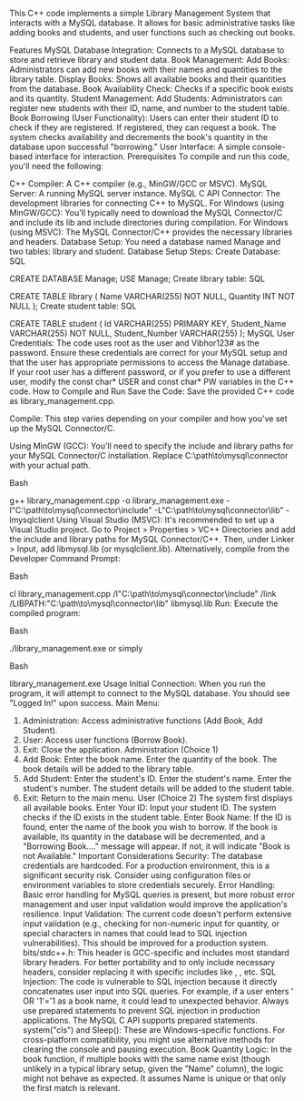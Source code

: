 This C++ code implements a simple Library Management System that interacts with a MySQL database. It allows for basic administrative tasks like adding books and students, and user functions such as checking out books.

Features
MySQL Database Integration: Connects to a MySQL database to store and retrieve library and student data.
Book Management:
Add Books: Administrators can add new books with their names and quantities to the library table.
Display Books: Shows all available books and their quantities from the database.
Book Availability Check: Checks if a specific book exists and its quantity.
Student Management:
Add Students: Administrators can register new students with their ID, name, and number to the student table.
Book Borrowing (User Functionality):
Users can enter their student ID to check if they are registered.
If registered, they can request a book. The system checks availability and decrements the book's quantity in the database upon successful "borrowing."
User Interface: A simple console-based interface for interaction.
Prerequisites
To compile and run this code, you'll need the following:

C++ Compiler: A C++ compiler (e.g., MinGW/GCC or MSVC).
MySQL Server: A running MySQL server instance.
MySQL C API Connector: The development libraries for connecting C++ to MySQL.
For Windows (using MinGW/GCC): You'll typically need to download the MySQL Connector/C and include its lib and include directories during compilation.
For Windows (using MSVC): The MySQL Connector/C++ provides the necessary libraries and headers.
Database Setup: You need a database named Manage and two tables: library and student.
Database Setup Steps:
Create Database:
SQL

CREATE DATABASE Manage;
USE Manage;
Create library table:
SQL

CREATE TABLE library (
    Name VARCHAR(255) NOT NULL,
    Quantity INT NOT NULL
);
Create student table:
SQL

CREATE TABLE student (
    Id VARCHAR(255) PRIMARY KEY,
    Student_Name VARCHAR(255) NOT NULL,
    Student_Number VARCHAR(255)
);
MySQL User Credentials: The code uses root as the user and Vibhor123# as the password. Ensure these credentials are correct for your MySQL setup and that the user has appropriate permissions to access the Manage database. If your root user has a different password, or if you prefer to use a different user, modify the const char* USER and const char* PW variables in the C++ code.
How to Compile and Run
Save the Code: Save the provided C++ code as library_management.cpp.

Compile:
This step varies depending on your compiler and how you've set up the MySQL Connector/C.

Using MinGW (GCC):
You'll need to specify the include and library paths for your MySQL Connector/C installation. Replace C:\path\to\mysql\connector with your actual path.

Bash

g++ library_management.cpp -o library_management.exe -I"C:\path\to\mysql\connector\include" -L"C:\path\to\mysql\connector\lib" -lmysqlclient
Using Visual Studio (MSVC):
It's recommended to set up a Visual Studio project. Go to Project > Properties > VC++ Directories and add the include and library paths for MySQL Connector/C++. Then, under Linker > Input, add libmysql.lib (or mysqlclient.lib). Alternatively, compile from the Developer Command Prompt:

Bash

cl library_management.cpp /I"C:\path\to\mysql\connector\include" /link /LIBPATH:"C:\path\to\mysql\connector\lib" libmysql.lib
Run:
Execute the compiled program:

Bash

./library_management.exe
or simply

Bash

library_management.exe
Usage
Initial Connection: When you run the program, it will attempt to connect to the MySQL database. You should see "Logged In!" upon success.
Main Menu:
1. Administration: Access administrative functions (Add Book, Add Student).
2. User: Access user functions (Borrow Book).
0. Exit: Close the application.
Administration (Choice 1)
1. Add Book:
Enter the book name.
Enter the quantity of the book.
The book details will be added to the library table.
2. Add Student:
Enter the student's ID.
Enter the student's name.
Enter the student's number.
The student details will be added to the student table.
0. Exit: Return to the main menu.
User (Choice 2)
The system first displays all available books.
Enter Your ID: Input your student ID. The system checks if the ID exists in the student table.
Enter Book Name: If the ID is found, enter the name of the book you wish to borrow.
If the book is available, its quantity in the database will be decremented, and a "Borrowing Book...." message will appear. If not, it will indicate "Book is not Available."
Important Considerations
Security: The database credentials are hardcoded. For a production environment, this is a significant security risk. Consider using configuration files or environment variables to store credentials securely.
Error Handling: Basic error handling for MySQL queries is present, but more robust error management and user input validation would improve the application's resilience.
Input Validation: The current code doesn't perform extensive input validation (e.g., checking for non-numeric input for quantity, or special characters in names that could lead to SQL injection vulnerabilities). This should be improved for a production system.
bits/stdc++.h: This header is GCC-specific and includes most standard library headers. For better portability and to only include necessary headers, consider replacing it with specific includes like <string>, <vector>, etc.
SQL Injection: The code is vulnerable to SQL injection because it directly concatenates user input into SQL queries. For example, if a user enters ' OR '1'='1 as a book name, it could lead to unexpected behavior. Always use prepared statements to prevent SQL injection in production applications. The MySQL C API supports prepared statements.
system("cls") and Sleep(): These are Windows-specific functions. For cross-platform compatibility, you might use alternative methods for clearing the console and pausing execution.
Book Quantity Logic: In the book function, if multiple books with the same name exist (though unlikely in a typical library setup, given the "Name" column), the logic might not behave as expected. It assumes Name is unique or that only the first match is relevant.
